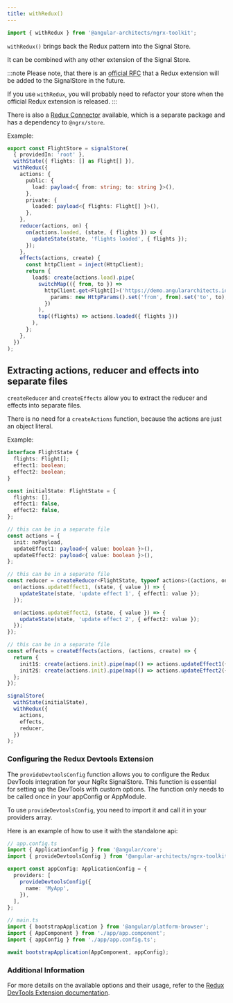 ```yaml
---
title: withRedux()
---
```


```typescript
import { withRedux } from '@angular-architects/ngrx-toolkit';
```

`withRedux()` brings back the Redux pattern into the Signal Store.

It can be combined with any other extension of the Signal Store.

:::note
Please note, that there is an [official RFC](https://github.com/ngrx/platform/issues/4580) that a Redux extension will be added to the SignalStore in the future.

If you use `withRedux`, you will probably need to refactor your store when the official Redux extension is released.
:::

There is also a [Redux Connector](./create-redux-state) available, which is a separate package and has a dependency to `@ngrx/store`.

Example:

```typescript
export const FlightStore = signalStore(
  { providedIn: 'root' },
  withState({ flights: [] as Flight[] }),
  withRedux({
    actions: {
      public: {
        load: payload<{ from: string; to: string }>(),
      },
      private: {
        loaded: payload<{ flights: Flight[] }>(),
      },
    },
    reducer(actions, on) {
      on(actions.loaded, (state, { flights }) => {
        updateState(state, 'flights loaded', { flights });
      });
    },
    effects(actions, create) {
      const httpClient = inject(HttpClient);
      return {
        load$: create(actions.load).pipe(
          switchMap(({ from, to }) =>
            httpClient.get<Flight[]>('https://demo.angulararchitects.io/api/flight', {
              params: new HttpParams().set('from', from).set('to', to),
            })
          ),
          tap((flights) => actions.loaded({ flights }))
        ),
      };
    },
  })
);
```

## Extracting actions, reducer and effects into separate files

`createReducer` and `createEffects` allow you to extract the reducer and effects into separate files.

There is no need for a `createActions` function, because the actions are just an object literal.

Example:

```typescript
interface FlightState {
  flights: Flight[];
  effect1: boolean;
  effect2: boolean;
}

const initialState: FlightState = {
  flights: [],
  effect1: false,
  effect2: false,
};

// this can be in a separate file
const actions = {
  init: noPayload,
  updateEffect1: payload<{ value: boolean }>(),
  updateEffect2: payload<{ value: boolean }>(),
};

// this can be in a separate file
const reducer = createReducer<FlightState, typeof actions>((actions, on) => {
  on(actions.updateEffect1, (state, { value }) => {
    updateState(state, 'update effect 1', { effect1: value });
  });

  on(actions.updateEffect2, (state, { value }) => {
    updateState(state, 'update effect 2', { effect2: value });
  });
});

// this can be in a separate file
const effects = createEffects(actions, (actions, create) => {
  return {
    init1$: create(actions.init).pipe(map(() => actions.updateEffect1({ value: true }))),
    init2$: create(actions.init).pipe(map(() => actions.updateEffect2({ value: true }))),
  };
});

signalStore(
  withState(initialState),
  withRedux({
    actions,
    effects,
    reducer,
  })
);
```

### Configuring the Redux Devtools Extension

The `provideDevtoolsConfig` function allows you to configure the Redux DevTools integration for your NgRx SignalStore. This function is essential for setting up the DevTools with custom options. The function only needs to be called once in your appConfig or AppModule.

To use `provideDevtoolsConfig`, you need to import it and call it in your providers array.

Here is an example of how to use it with the standalone api:

```typescript
// app.config.ts
import { ApplicationConfig } from '@angular/core';
import { provideDevtoolsConfig } from '@angular-architects/ngrx-toolkit';

export const appConfig: ApplicationConfig = {
  providers: [
    provideDevtoolsConfig({
      name: 'MyApp',
    }),
  ],
};

// main.ts
import { bootstrapApplication } from '@angular/platform-browser';
import { AppComponent } from './app/app.component';
import { appConfig } from './app/app.config.ts';

await bootstrapApplication(AppComponent, appConfig);
```

### Additional Information

For more details on the available options and their usage, refer to the [Redux DevTools Extension documentation](https://github.com/reduxjs/redux-devtools).
